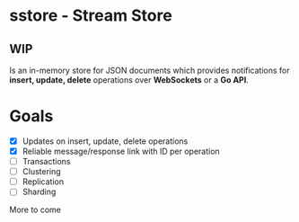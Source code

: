 # sstore - Stream Store
## WIP

Is an in-memory store for JSON documents which provides notifications for **insert, update, delete** operations over **WebSockets** or a **Go API**.

# Goals

- [x] Updates on insert, update, delete operations
- [x] Reliable message/response link with ID per operation
- [ ] Transactions
- [ ] Clustering
- [ ] Replication
- [ ] Sharding

More to come